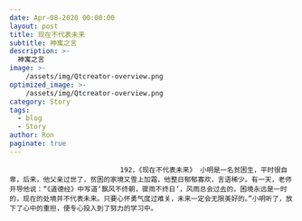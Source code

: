 ```yaml
---
date: Apr-08-2020 00:00:00
layout: post
title: 现在不代表未来
subtitle: 神寓之言
description: >-
  神寓之言
image: >-
    /assets/img/Qtcreator-overview.png
optimized_image: >-
    /assets/img/Qtcreator-overview.png
category: Story
tags:
  - blog
  - Story
author: Ron
paginate: true
---
```


							　　192，《现在不代表未来》 小明是一名贫困生，平时很自卑，后来，他父亲过世了，贫困的家境又雪上加霜，他整日郁郁寡欢，言语稀少。有一天，老师开导他说：“《道德经》中写道‘飘风不终朝，骤雨不终日’，风雨总会过去的，困境永远是一时的，现在的处境并不代表未来。只要心怀勇气度过难关，未来一定会无限美好的。”小明听了，放下了心中的重担，便专心投入到了努力的学习中。
							
							
						
